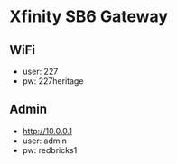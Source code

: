 # Xfinity SB6 Gateway

## WiFi

* user: 227
* pw: 227heritage

## Admin

* http://10.0.0.1
* user: admin
* pw: redbricks1

